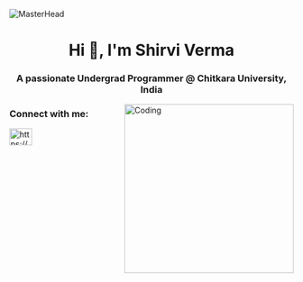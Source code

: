![MasterHead](https://user-images.githubusercontent.com/90236635/232446433-d5540fa2-fe28-4bb8-b929-cdb51fe61336.gif)
<h1 align="center">Hi 👋, I'm Shirvi Verma</h1>
<h3 align="center">A passionate Undergrad Programmer @ Chitkara University, India</h3>
<img align="right" alt="Coding" width="300" src="https://user-images.githubusercontent.com/53329034/123502306-0fcdfc80-d669-11eb-87e4-d24cccfbbd00.gif">
<h3 align="left">Connect with me:</h3>
<p align="left">
<a href="https://www.linkedin.com/in/shirvi-verma/" target="blank"><img align="center" src="https://raw.githubusercontent.com/rahuldkjain/github-profile-readme-generator/master/src/images/icons/Social/linked-in-alt.svg" alt="https://www.linkedin.com/in/khushi-goyal-28a7b2223/" height="30" width="40" /></a>
</p>
